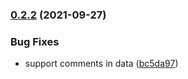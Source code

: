 ### [0.2.2](https://github.com/PharmGKB/vcf-parser/compare/v0.2.1...v0.2.2) (2021-09-27)


### Bug Fixes

* support comments in data ([bc5da97](https://github.com/PharmGKB/vcf-parser/commit/bc5da9777d445d3764229e06a0e0d68d66cce9e4))
